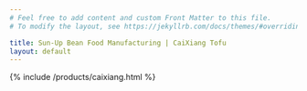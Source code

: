 ```yaml
---
# Feel free to add content and custom Front Matter to this file.
# To modify the layout, see https://jekyllrb.com/docs/themes/#overriding-theme-defaults

title: Sun-Up Bean Food Manufacturing | CaiXiang Tofu
layout: default
---
```


{% include /products/caixiang.html %}